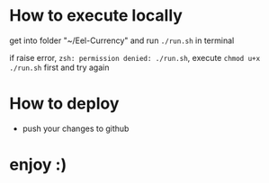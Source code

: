 # How to execute locally

get into folder "~/Eel-Currency" and run `./run.sh` in terminal

if raise error, `zsh: permission denied: ./run.sh`, execute `chmod u+x ./run.sh` first and try again

# How to deploy

- push your changes to github

# enjoy :) 